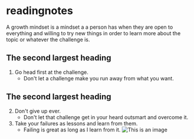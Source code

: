# readingnotes
A growth mindset is a mindset a a person has when they are open to everything and willing to try new things in order to learn more about the topic or whatever the challenge is.
## The second largest heading
1. Go head first at the challenge.
    - Don't let a challenge make you run away from what you want.
## The second largest heading
2. Don't give up ever.
    - Don't let that challenge get in your heard outsmart and overcome it.
3. Take your failures as lessons and learn from them.
    - Failing is great as long as I learn from it.
![This is an image](https://images.unsplash.com/photo-1604725333736-1f962a6218d0?ixid=MnwxMjA3fDB8MHxzZWFyY2h8MXx8YmVhdXRpZnVsJTIwc3Vuc2V0fGVufDB8fDB8fA%3D%3D&ixlib=rb-1.2.1&w=1000&q=80)
